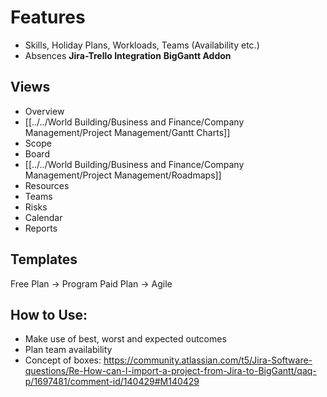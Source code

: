 # Features
- Skills, Holiday Plans, Workloads, Teams (Availability etc.)
- Absences
**Jira-Trello Integration**
**BigGantt Addon**

## Views
- Overview
- [[../../World Building/Business and Finance/Company Management/Project Management/Gantt Charts]]
- Scope
- Board
- [[../../World Building/Business and Finance/Company Management/Project Management/Roadmaps]]
- Resources
- Teams
- Risks
- Calendar
- Reports

## Templates
Free Plan -> Program 
Paid Plan -> Agile

## How to Use:
- Make use of best, worst and expected outcomes
- Plan team availability
- Concept of boxes: https://community.atlassian.com/t5/Jira-Software-questions/Re-How-can-I-import-a-project-from-Jira-to-BigGantt/qaq-p/1697481/comment-id/140429#M140429